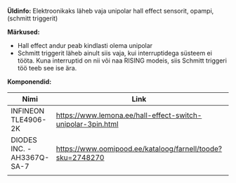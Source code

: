 **Üldinfo:**
Elektroonikaks läheb vaja unipolar hall effect sensorit, opampi, (schmitt triggerit)


**Märkused:**
* Hall effect andur peab kindlasti olema unipolar
* Schmitt triggerit läheb ainult siis vaja, kui interruptidega süsteem ei tööta. Kuna interruptid on nii või naa RISING modeis, siis Schmitt triggeri töö teeb see ise ära.


**Komponendid:**

| **Nimi**                   | **Link**                                                    | **Hind** | **** | **** | **** | **** | **** | **** | **** |
|----------------------------|-------------------------------------------------------------|----------|------|------|------|------|------|------|------|
| INFINEON TLE4906-2K        | https://www.lemona.ee/hall-effect-switch-unipolar-3pin.html | 1.54     |      |      |      |      |      |      |      |
| DIODES INC. - AH3367Q-SA-7 | https://www.oomipood.ee/kataloog/farnell/toode?sku=2748270  | 1.29     |      |      |      |      |      |      |      |
|                            |                                                             |          |      |      |      |      |      |      |      |
